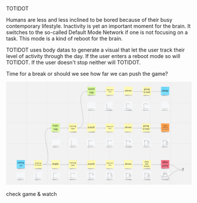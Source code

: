 TOTIDOT

Humans are less and less inclined to be bored because of their busy contemporary lifestyle. 
Inactivity is yet an important moment for the brain. It switches to the so-called Default Mode Network if one is not focusing on a task. This mode is a kind of reboot for the brain.

TOTIDOT uses body datas to generate a visual that let the user track their level of activity through the day. If the user enters a reboot mode so will TOTIDOT. If the user doesn't stop neither will TOTIDOT.

Time for a break or should we see how far we can push the game?



![totidot](images/totidot1.png)

check game & watch
